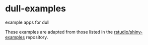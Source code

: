 # dull-examples
example apps for dull

These examples are adapted from those listed in the 
[rstudio/shiny-examples](https://github.com/rstudio/shiny-examples) repository.


